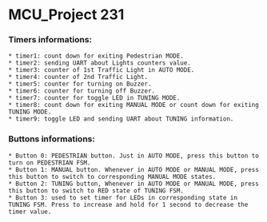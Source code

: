 # MCU_Project 231

### Timers informations: 
	* timer1: count down for exiting Pedestrian MODE.
	* timer2: sending UART about Lights counters value.
	* timer3: counter of 1st Traffic Light in AUTO MODE.
	* timer4: counter of 2nd Traffic Light.
	* timer5: counter for turning on Buzzer.
	* timer6: counter for turning off Buzzer.
	* timer7: counter for toggle LED in TUNING MODE.
	* timer8: count down for exiting MANUAL MODE or count down for exiting TUNING MODE.
	* timer9: toggle LED and sending UART about TUNING information. 

### Buttons informations:
	* Button 0: PEDESTRIAN button. Just in AUTO MODE, press this button to turn on PEDESTRIAN FSM.
	* Button 1: MANUAL button. Whenever in AUTO MODE or MANUAL MODE, press this button to switch to corresponding MANUAL MODE states.
	* Button 2: TUNING button, Whenever in AUTO MODE or MANUAL MODE, press this button to switch to RED state of TUNING FSM.
	* Button 3: used to set timer for LEDs in corresponding state in TUNING FSM. Press to increase and hold for 1 second to decrease the timer value. 

